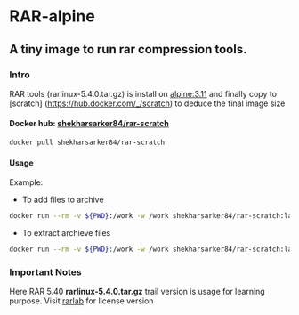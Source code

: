 # RAR-alpine
## A tiny image to run rar compression tools.
### Intro
RAR tools (rarlinux-5.4.0.tar.gz) is install on [alpine:3.11](https://hub.docker.com/_/alpine/) and finally copy to [scratch] (https://hub.docker.com/_/scratch) to deduce the final image size

#### Docker hub: [shekharsarker84/rar-scratch](https://hub.docker.com/r/shekharsarker84/rar-scratch)

```bash
docker pull shekharsarker84/rar-scratch
```
####  Usage
Example:

- To add files to archive
```bash
docker run --rm -v ${PWD}:/work -w /work shekharsarker84/rar-scratch:latest a ARCHIEVE.rar <files>
```
- To extract archieve files
```bash
docker run --rm -v ${PWD}:/work -w /work shekharsarker84/rar-scratch:latest e -r <FILE.rar>
```
### Important Notes
Here RAR 5.40 **rarlinux-5.4.0.tar.gz** trail version is usage for learning purpose. Visit [rarlab](https://www.rarlab.com/download.htm) for license version
